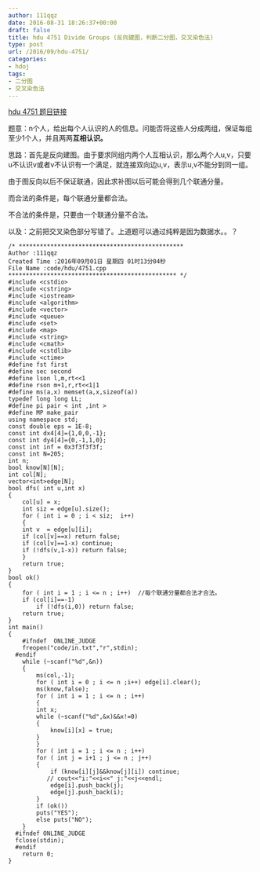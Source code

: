```yaml
---
author: 111qqz
date: 2016-08-31 18:26:37+00:00
draft: false
title: hdu 4751 Divide Groups (反向建图，判断二分图，交叉染色法)
type: post
url: /2016/09/hdu-4751/
categories:
- hdoj
tags:
- 二分图
- 交叉染色法
---
```


[hdu 4751 题目链接](http://acm.split.hdu.edu.cn/showproblem.php?pid=4751)

题意：n个人，给出每个人认识的人的信息。问能否将这些人分成两组，保证每组至少1个人，并且两两**互相认识。**

思路：首先是反向建图。由于要求同组内两个人互相认识，那么两个人u,v，只要u不认识v或者v不认识有一个满足，就连接双向边u,v，表示u,v不能分到同一组。

由于图反向以后不保证联通，因此求补图以后可能会得到几个联通分量。

而合法的条件是，每个联通分量都合法。

不合法的条件是，只要由一个联通分量不合法。

以及：之前把交叉染色部分写错了。上道题可以通过纯粹是因为数据水。。？

    
    /* ***********************************************
    Author :111qqz
    Created Time :2016年09月01日 星期四 01时13分04秒
    File Name :code/hdu/4751.cpp
    ************************************************ */
    #include <cstdio>
    #include <cstring>
    #include <iostream>
    #include <algorithm>
    #include <vector>
    #include <queue>
    #include <set>
    #include <map>
    #include <string>
    #include <cmath>
    #include <cstdlib>
    #include <ctime>
    #define fst first
    #define sec second
    #define lson l,m,rt<<1
    #define rson m+1,r,rt<<1|1
    #define ms(a,x) memset(a,x,sizeof(a))
    typedef long long LL;
    #define pi pair < int ,int >
    #define MP make_pair
    using namespace std;
    const double eps = 1E-8;
    const int dx4[4]={1,0,0,-1};
    const int dy4[4]={0,-1,1,0};
    const int inf = 0x3f3f3f3f;
    const int N=205;
    int n;
    bool know[N][N];
    int col[N];
    vector<int>edge[N];
    bool dfs( int u,int x)
    {
        col[u] = x;
        int siz = edge[u].size();
        for ( int i = 0 ; i < siz;  i++)
        {
    	int v  = edge[u][i];
    	if (col[v]==x) return false;
    	if (col[v]==1-x) continue;
    	if (!dfs(v,1-x)) return false;
        }
        return true;
    }
    bool ok()
    {
        for ( int i = 1 ; i <= n ; i++)  //每个联通分量都合法才合法。
    	if (col[i]==-1)
    	    if (!dfs(i,0)) return false;
        return true;
    }
    int main()
    {
    	#ifndef  ONLINE_JUDGE 
    	freopen("code/in.txt","r",stdin);
      #endif
    	while (~scanf("%d",&n))
    	{
    	    ms(col,-1);
    	    for ( int i = 0 ; i <= n ;i++) edge[i].clear();
    	    ms(know,false);
    	    for ( int i = 1 ; i <= n ; i++)
    	    {
    		int x;
    		while (~scanf("%d",&x)&&x!=0)
    		{
    		    know[i][x] = true;
    		}
    	    }
    	    for ( int i = 1 ; i <= n ; i++)
    		for ( int j = i+1 ; j <= n ; j++)
    		{
    		    if (know[i][j]&&know[j][i]) continue;
    		   // cout<<"i:"<<i<<" j:"<<j<<endl;
    		    edge[i].push_back(j);
    		    edge[j].push_back(i);
    		}
    	    if (ok())
    		puts("YES");
    	    else puts("NO");
    	}
      #ifndef ONLINE_JUDGE  
      fclose(stdin);
      #endif
        return 0;
    }
    



